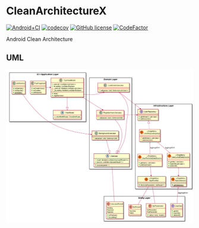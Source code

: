 # CleanArchitectureX

[![Android+CI](https://github.com/TakenokoTech/CleanArchitectureX/workflows/Android%20CI/badge.svg)](https://github.com/TakenokoTech/CleanArchitectureX/actions?query=workflow%3A%22Android+CI%22)
[![codecov](https://codecov.io/gh/TakenokoTech/CleanArchitectureX/branch/master/graph/badge.svg)](https://codecov.io/gh/TakenokoTech/CleanArchitectureX)
[![GitHub license](https://img.shields.io/badge/license-MIT-blue.svg)](https://github.com/nokotech/actions/blob/master/LICENSE)
[![CodeFactor](https://www.codefactor.io/repository/github/takenokotech/cleanarchitecturex/badge)](https://www.codefactor.io/repository/github/takenokotech/cleanarchitecturex)

Android Clean Architecture

## UML
<img src=".github/plantuml/CleanArchitecture.png" />